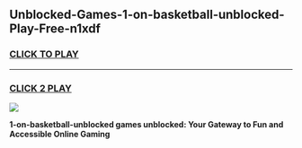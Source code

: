 
## Unblocked-Games-1-on-basketball-unblocked-Play-Free-n1xdf
<h3>
<a href="https://premium76.site?title=1-on-basketball-unblocked&ref=18A1">CLICK TO PLAY</a></h3>
<hr>

<h3>
<a href="https://premium76.site?title=1-on-basketball-unblocked&ref=18A1">CLICK 2 PLAY</a>
  
</h3>

<a href="https://premium76.site?title=1-on-basketball-unblocked&ref=18A1"><img src="https://clearcache.store/games.png"></a>


**1-on-basketball-unblocked games unblocked: Your Gateway to Fun and Accessible Online Gaming**
